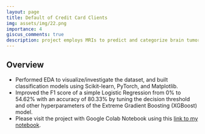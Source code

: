 ```yaml
---
layout: page
title: Default of Credit Card Clients
img: assets/img/22.png
importance: 4
giscus_comments: true
description: project employs MRIs to predict and categorize brain tumor types, utilizing various machine learning models, image preprocessing techniques, and data augmentation
---
```

## Overview
- Performed EDA to visualize/investigate the dataset, and built classification models using Scikit-learn, PyTorch, and Matplotlib.
- Improved the F1 score of a simple Logistic Regression from 0% to 54.62% with an accuracy of 80.33% by tuning the decision threshold and other hyperparameters of the Extreme Gradient Boosting (XGBoost) model.
- Please visit the project with Google Colab Notebook using this [link to my notebook](https://colab.research.google.com/drive/1toTysuD14OgQ2ZWOpBp9GFO4iaahBt57?usp=sharing).
